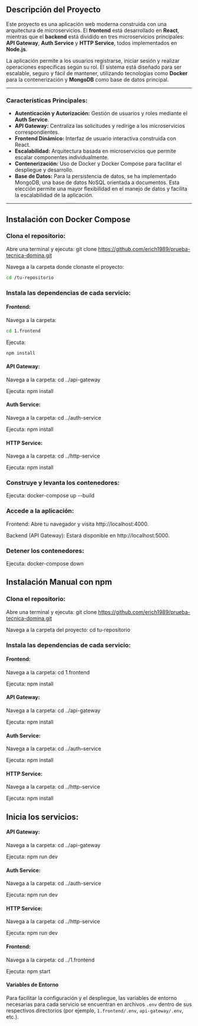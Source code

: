 ## Descripción del Proyecto

Este proyecto es una aplicación web moderna construida con una arquitectura de microservicios. El **frontend** está desarrollado en **React**, mientras que el **backend** está dividido en tres microservicios principales: **API Gateway**, **Auth Service** y **HTTP Service**, todos implementados en **Node.js**.

La aplicación permite a los usuarios registrarse, iniciar sesión y realizar operaciones específicas según su rol. El sistema está diseñado para ser escalable, seguro y fácil de mantener, utilizando tecnologías como **Docker** para la contenerización y **MongoDB** como base de datos principal.

---

### Características Principales:
- **Autenticación y Autorización:** Gestión de usuarios y roles mediante el **Auth Service**.
- **API Gateway:** Centraliza las solicitudes y redirige a los microservicios correspondientes.
- **Frontend Dinámico:** Interfaz de usuario interactiva construida con React.
- **Escalabilidad:** Arquitectura basada en microservicios que permite escalar componentes individualmente.
- **Contenerización:** Uso de Docker y Docker Compose para facilitar el despliegue y desarrollo.
- **Base de Datos:** Para la persistencia de datos, se ha implementado MongoDB, una base de datos NoSQL orientada a documentos. Esta elección permite una mayor flexibilidad en el manejo de datos y facilita la escalabilidad de la aplicación.

---

## Instalación con Docker Compose

### Clona el repositorio:

Abre una terminal y ejecuta: git clone https://github.com/erich1989/prueba-tecnica-domina.git

Navega a la carpeta donde clonaste el proyecto:
```Bash
cd /tu-repositorio
```

### Instala las dependencias de cada servicio:

#### Frontend:

Navega a la carpeta:
```Bash
cd 1.frontend
```

Ejecuta: 

```Bash
npm install
```

#### API Gateway:

Navega a la carpeta: cd ../api-gateway

Ejecuta: npm install

#### Auth Service:

Navega a la carpeta: cd ../auth-service

Ejecuta: npm install

#### HTTP Service:

Navega a la carpeta: cd ../http-service

Ejecuta: npm install

### Construye y levanta los contenedores:

Ejecuta: docker-compose up --build

### Accede a la aplicación:

Frontend: Abre tu navegador y visita http://localhost:4000.

Backend (API Gateway): Estará disponible en http://localhost:5000.

### Detener los contenedores:

Ejecuta: docker-compose down

## Instalación Manual con npm

### Clona el repositorio:

Abre una terminal y ejecuta: git clone https://github.com/erich1989/prueba-tecnica-domina.git

Navega a la carpeta del proyecto: cd tu-repositorio

### Instala las dependencias de cada servicio:

#### Frontend:

Navega a la carpeta: cd 1.frontend

Ejecuta: npm install

#### API Gateway:

Navega a la carpeta: cd ../api-gateway

Ejecuta: npm install

#### Auth Service:

Navega a la carpeta: cd ../auth-service

Ejecuta: npm install

#### HTTP Service:

Navega a la carpeta: cd ../http-service

Ejecuta: npm install


## Inicia los servicios:

#### API Gateway:

Navega a la carpeta: cd ../api-gateway

Ejecuta: npm run dev

#### Auth Service:

Navega a la carpeta: cd ../auth-service

Ejecuta: npm run dev

#### HTTP Service:

Navega a la carpeta: cd ../http-service

Ejecuta: npm run dev

#### Frontend:

Navega a la carpeta: cd ../1.frontend

Ejecuta: npm start

#### Variables de Entorno

Para facilitar la configuración y el despliegue, las variables de entorno necesarias para cada servicio se encuentran en archivos `.env` dentro de sus respectivos directorios (por ejemplo, `1.frontend/.env`, `api-gateway/.env`, etc.).